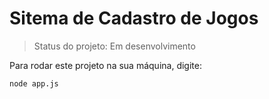 <h1>Sitema de Cadastro de Jogos</h1>

> Status do projeto: Em desenvolvimento

Para rodar este projeto na sua máquina, digite:

```
node app.js
````
